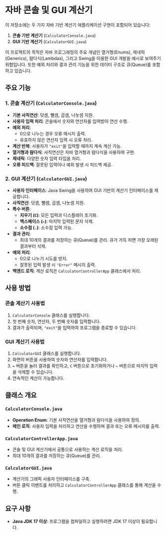 # 자바 콘솔 및 GUI 계산기

이 저장소에는 두 가지 자바 기반 계산기 애플리케이션 구현이 포함되어 있습니다:
1. **콘솔 기반 계산기** (`CalculatorConsole.java`)
2. **GUI 기반 계산기** (`CalculatorGUI.java`)

이 프로젝트의 목적은 자바 프로그래밍의 주요 개념인 열거형(Enums), 제네릭(Generics), 람다식(Lambdas), 그리고 Swing을 이용한 GUI 개발을 예시로 보여주기 위함입니다. 또한 예외 처리와 결과 관리 기능을 위한 데이터 구조로 큐(Queue)를 포함하고 있습니다.

## 주요 기능

### 1. 콘솔 계산기 (`CalculatorConsole.java`)
- **기본 사칙연산**: 덧셈, 뺄셈, 곱셈, 나눗셈 지원.
- **사용자 입력 처리**: 콘솔에서 숫자와 연산자를 입력받아 연산 수행.
- **예외 처리**:
  - 0으로 나누는 경우 오류 메시지 출력.
  - 유효하지 않은 연산자 입력 시 오류 처리.
- **계산 반복**: 사용자가 `"exit"`을 입력할 때까지 계속 계산 가능.
- **열거형과 람다식**: 사칙연산은 자바 열거형과 람다식을 사용하여 구현.
- **제네릭**: 다양한 숫자 입력 타입을 처리.
- **오류 피드백**: 잘못된 입력이나 예외 발생 시 피드백 제공.

### 2. GUI 계산기 (`CalculatorGUI.java`)
- **사용자 인터페이스**: Java Swing을 사용하여 GUI 기반의 계산기 인터페이스를 제공합니다.
- **사칙연산**: 덧셈, 뺄셈, 곱셈, 나눗셈 지원.
- **특수 버튼**:
  - **지우기 (`C`)**: 모든 입력과 디스플레이 초기화.
  - **백스페이스 (`←`)**: 마지막 입력된 문자 삭제.
  - **소수점 (`.`)**: 소수점 입력 가능.
- **결과 관리**:
  - 최대 10개의 결과를 저장하는 큐(Queue)를 관리. 큐가 가득 차면 가장 오래된 결과부터 삭제.
- **예외 처리**:
  - 0으로 나누기 시도를 방지.
  - 잘못된 입력 발생 시 `"Error"` 메시지 출력.
- **백엔드 로직**: 계산 로직은 `CalculatorControllerApp` 클래스에서 처리.

## 사용 방법

### 콘솔 계산기 사용법
1. `CalculatorConsole` 클래스를 실행합니다.
2. 첫 번째 숫자, 연산자, 두 번째 숫자를 입력합니다.
3. 결과가 출력되며, `"exit"`을 입력하여 프로그램을 종료할 수 있습니다.

### GUI 계산기 사용법
1. `CalculatorGUI` 클래스를 실행합니다.
2. 화면의 버튼을 사용하여 숫자와 연산자를 입력합니다.
3. `=` 버튼을 눌러 결과를 확인하고, `C` 버튼으로 초기화하거나 `←` 버튼으로 마지막 입력을 삭제할 수 있습니다.
4. 연속적인 계산이 가능합니다.

## 클래스 개요

### `CalculatorConsole.java`
- **Operation Enum**: 기본 사칙연산을 열거형과 람다식을 사용하여 정의.
- **메인 로직**: 사용자 입력을 처리하고 연산을 수행하며 결과 또는 오류 메시지를 출력.

### `CalculatorControllerApp.java`
- 콘솔 및 GUI 계산기에서 공통으로 사용하는 계산 로직을 처리.
- 최대 10개의 결과를 저장하는 큐(Queue)를 관리.

### `CalculatorGUI.java`
- 계산기의 그래픽 사용자 인터페이스를 구축.
- 버튼 클릭 이벤트를 처리하고 `CalculatorControllerApp` 클래스를 통해 계산을 수행.

## 요구 사항
- **Java JDK 17 이상**: 프로그램을 컴파일하고 실행하려면 JDK 17 이상이 필요합니다.
